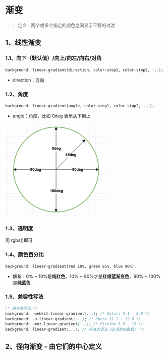 # 渐变

> 定义：两个或多个指定的颜色之间显示平稳的过渡

## 1、线性渐变

### 1.1、向下（默认值）/向上/向左/向右/对角

`background: linear-gradient(direction, color-stop1, color-stop2, ...);`

- direction：方向

### 1.2、角度

`background: linear-gradient(angle, color-stop1, color-stop2, ...);`

- angle：角度，比如 0deg 表示从下到上

![线性渐变-角度图](images/线性渐变-角度图.png)

### 1.3、透明度

用 rgba()即可

### 1.4、颜色百分比

`background: linear-gradient(red 10%, green 85%, blue 90%);`

- 解析：0% ~ 10%是**纯红色**，10% ~ 90%才是**红绿蓝渐变色**，90% ~ 100%是**纯蓝色**

### 1.5、兼容性写法

```css
/* 兼容性写法 */
background: -webkit-linear-gradient(...); /* Safari 5.1 - 6.0 */
background: -o-linear-gradient(...); /* Opera 11.1 - 12.0 */
background: -moz-linear-gradient(...); /* Firefox 3.6 - 15 */
background: linear-gradient(...); /* 标准的语法（必须放在最后） */
```

## 2、径向渐变 - 由它们的中心定义
